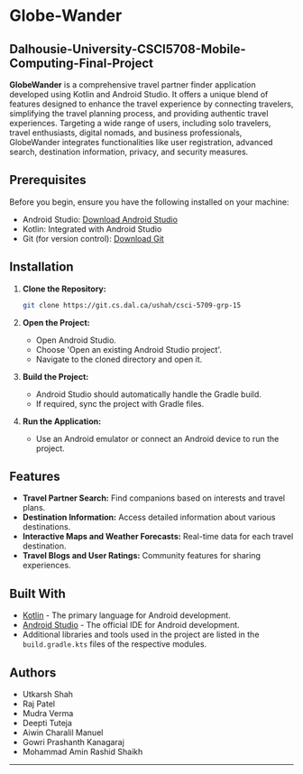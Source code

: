 
# Globe-Wander

## Dalhousie-University-CSCI5708-Mobile-Computing-Final-Project

**GlobeWander** is a comprehensive travel partner finder application developed using Kotlin and Android Studio. It offers a unique blend of features designed to enhance the travel experience by connecting travelers, simplifying the travel planning process, and providing authentic travel experiences. Targeting a wide range of users, including solo travelers, travel enthusiasts, digital nomads, and business professionals, GlobeWander integrates functionalities like user registration, advanced search, destination information, privacy, and security measures.

## Prerequisites

Before you begin, ensure you have the following installed on your machine:
- Android Studio: [Download Android Studio](https://developer.android.com/studio)
- Kotlin: Integrated with Android Studio
- Git (for version control): [Download Git](https://git-scm.com/downloads)

## Installation

1. **Clone the Repository:**
   ```bash
   git clone https://git.cs.dal.ca/ushah/csci-5709-grp-15
   ```

2. **Open the Project:**
   - Open Android Studio.
   - Choose 'Open an existing Android Studio project'.
   - Navigate to the cloned directory and open it.

3. **Build the Project:**
   - Android Studio should automatically handle the Gradle build.
   - If required, sync the project with Gradle files.

4. **Run the Application:**
   - Use an Android emulator or connect an Android device to run the project.

## Features

- **Travel Partner Search:** Find companions based on interests and travel plans.
- **Destination Information:** Access detailed information about various destinations.
- **Interactive Maps and Weather Forecasts:** Real-time data for each travel destination.
- **Travel Blogs and User Ratings:** Community features for sharing experiences.

## Built With

- [Kotlin](https://kotlinlang.org/) - The primary language for Android development.
- [Android Studio](https://developer.android.com/studio) - The official IDE for Android development.
- Additional libraries and tools used in the project are listed in the `build.gradle.kts` files of the respective modules.

## Authors

- Utkarsh Shah
- Raj Patel
- Mudra Verma
- Deepti Tuteja
- Aiwin Charalil Manuel
- Gowri Prashanth Kanagaraj
- Mohammad Amin Rashid Shaikh

---

